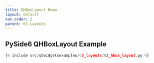 ```yaml
---
title: QHBoxLayout Demo
layout: default
nav_order: 2
parent: 03 Layouts
---
```


## PySide6 QHBoxLayout Example

```python
{% include src/qtwidgetsexamples/03_layouts/02_hbox_layout.py %}
```

